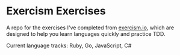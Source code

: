 # Exercism Exercises

A repo for the exercises I've completed from [exercism.io](http://exercism.io/), which are designed to help you learn languages quickly and practice TDD.

Current language tracks: Ruby, Go, JavaScript, C#

